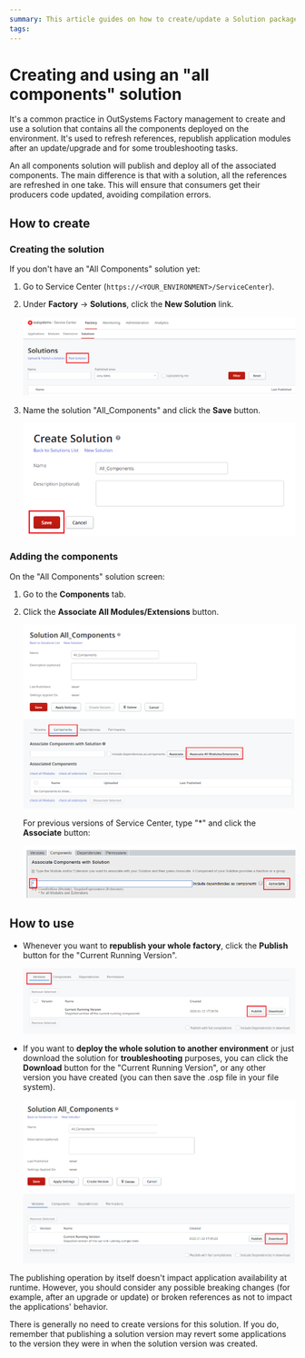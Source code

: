 ```yaml
---
summary: This article guides on how to create/update a Solution package including all the modules in the environment and how to use it. A solution with all the modules can be used to refresh references in bulk or to update a factory in non production environments.
tags:
---
```

# Creating and using an "all components" solution

It's a common practice in OutSystems Factory management to create and use a solution that contains all the components deployed on the environment. It's used to refresh references, republish application modules after an update/upgrade and for some troubleshooting tasks.

An all components solution will publish and deploy all of the associated components.
The main difference is that with a solution, all the references are refreshed in one take. This will ensure that consumers get their producers code updated, avoiding compilation errors.

## How to create

### Creating the solution

If you don't have an "All Components" solution yet:

1. Go to Service Center (`https://<YOUR_ENVIRONMENT>/ServiceCenter`).

1. Under **Factory** -> **Solutions**, click the **New Solution** link.

    ![](images/servicecenter-new-solution.png?width=900)

1. Name the solution "All_Components" and click the **Save** button.

    ![](images/servicecenter-create-solution.png?width=600)

### Adding the components

On the "All Components" solution screen:

1. Go to the **Components** tab.

1. Click the **Associate All Modules/Extensions** button.

    ![](images/servicecenter-solution-associate-modules.png?width=800)

    For previous versions of Service Center, type "*" and click the **Associate** button:

    ![](images/servicecenter-solution-associate-modules-previous-version.png?width=800)

## How to use

* Whenever you want to **republish your whole factory**, click the **Publish** button for the "Current Running Version".

    ![](images/servicecenter-solution-publish.png?width=800)

* If you want to **deploy the whole solution to another environment** or just download the solution for **troubleshooting** purposes, you can click the **Download** button for the "Current Running Version", or any other version you have created (you can then save the .osp file in your file system).

    ![](images/servicecenter-solution-download.png?width=800)  

The publishing operation by itself doesn't impact application availability at runtime. However, you should consider any possible breaking changes (for example, after an upgrade or update) or broken references as not to impact the applications' behavior.

<div class="info" markdown="1">

There is generally no need to create versions for this solution. If you do, remember that publishing a solution version may revert some applications to the version they were in when the solution version was created.
</div>

